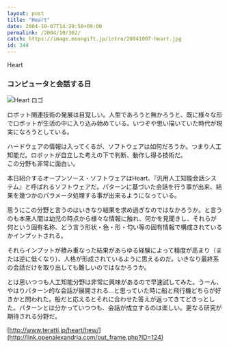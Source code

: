 ```yaml
---
layout: post
title: "Heart"
date: 2004-10-07T14:29:50+09:00
permalink: /2004/10/302/
catch: https://image.moongift.jp/intro/20041007-heart.jpg
id: 344
---
```

Heart  
<!--more-->

### コンピュータと会話する日
  

![Heart ロゴ](https://image.moongift.jp/intro/20041007-heart.jpg "Heart ロゴ")

  

ロボット関連技術の発展は目覚しい。人型であろうと無かろうと、既に様々な形でロボットが生活の中に入り込み始めている。いつぞや思い描いていた時代が現実になろうとしている。

  

ハードウェアの情報は入ってくるが、ソフトウェアは如何だろうか。つまり人工知能だ。ロボットが自立した考えの下で判断、動作し得る技術だ。  
この分野も非常に面白い。

  

本日紹介するオープンソース・ソフトウェアはHeart、『汎用人工知能会話システム』と呼ばれるソフトウェアだ。パターンに基づいた会話を行う事が出来、結果を幾つかのパラメータ処理する事が出来るようになっている。

  

思うにこの分野と言うのはいきなり結果を求め過ぎなのではなかろうか。と言うのも本来人間は幼児の時点から様々な情報に触れ、何かを見聞きし、それらが何という固有名称、どう言う形状・色・形・匂い等の固有情報で構成されているかインプットされる。

  

それらインプットが積み重なった結果があらゆる経験によって精度が高まり（または逆に低くなり）、人格が形成されているように思えるのだ。いきなり最終系の会話だけを取り出しても難しいのではなかろうか。

  

とは思いつつも人工知能分野は非常に興味があるので早速試してみた。うーん、やはりパターン的な会話が展開される…と思っていた時に船と飛行機どちらが好きかと問われた。船だと応えるとそれに合わせた答えが返ってきてどきっとした。パターンとは分かっていつつも、会話が成立するのは楽しい。更なる研究が期待される分野だ。

  

[http://www.teratti.jp/heart/hew/](http://link.openalexandria.com/out_frame.php?ID=124)

